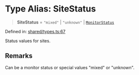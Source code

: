 # Type Alias: SiteStatus

> **SiteStatus** = `"mixed"` \| `"unknown"` \| [`MonitorStatus`](MonitorStatus.md)

Defined in: [shared/types.ts:67](https://github.com/Nick2bad4u/Uptime-Watcher/blob/main/shared/types.ts#L67)

Status values for sites.

## Remarks

Can be a monitor status or special values "mixed" or "unknown".
